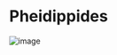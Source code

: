# Pheidippides
![image](https://user-images.githubusercontent.com/904714/118513012-940c9600-b733-11eb-9828-252def777ad6.png)
